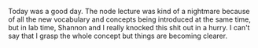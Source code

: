 Today was a good day. The node lecture was kind of a nightmare because of all the
new vocabulary and concepts being introduced at the same time, but in lab time, Shannon
and I really knocked this shit out in a hurry. I can't say that I grasp the whole concept
but things are becoming clearer.
